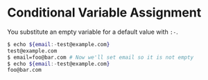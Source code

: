 # Conditional Variable Assignment

You substitute an empty variable for a default value with `:-`.

```bash
$ echo ${email:-test@example.com}
test@example.com
$ email=foo@bar.com # Now we'll set email so it is not empty
$ echo ${email:-test@example.com}
foo@bar.com
```
